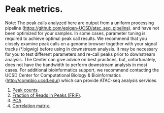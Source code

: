 # Peak metrics. 

Note: The peak calls analyzed here are output from a uniform processing pipeline (https://github.com/epigen-UCSD/atac_seq_pipeline), and have not been optimized for your samples. In some cases, parameter tuning is required to achieve optimal peak call results. We recommend that you closely examine peak calls on a genome browser together with your signal tracks (*.bigwig) before using in downstream analysis. It may be necessary for you to test different parameters and re-call peaks prior to downstream analysis. The Center can give advice on best practices, but, unfortunately, does not have the bandwidth to perform downstream   analysis   in  most  cases.   For  additional  bioinformatics   support,   we  recommend contacting the UCSD Center for Computational Biology & Bioinformatics (http://compbio.ucsd.edu/) which can provide ATAC-seq analysis services. 

1. [Peak counts](05a_peakcounts.md). 
2. [Fraction of Reads in Peaks (FRiP)](05b_FRiP.md). 
3. [PCA](05c_pca.md).
4. [Correlation matrix](05d_cor.md).
